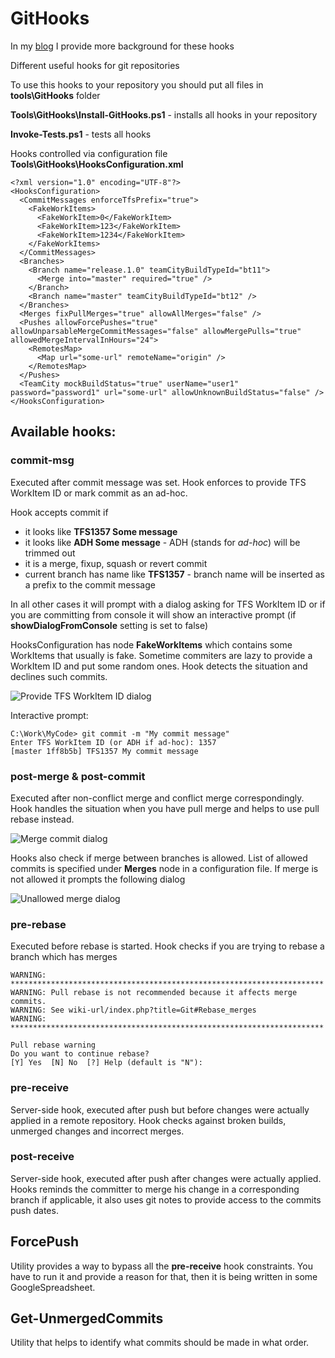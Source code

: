 # GitHooks #

In my [blog](http://mnaoumov.wordpress.com/2012/10/10/useful-git-hooks/) I provide more background for these hooks

Different useful hooks for git repositories

To use this hooks to your repository you should put all files in **tools\GitHooks** folder

**Tools\GitHooks\Install-GitHooks.ps1** - installs all hooks in your repository

**Invoke-Tests.ps1** - tests all hooks

Hooks controlled via configuration file **Tools\GitHooks\HooksConfiguration.xml** 

    <?xml version="1.0" encoding="UTF-8"?>
    <HooksConfiguration>
      <CommitMessages enforceTfsPrefix="true">
        <FakeWorkItems>
          <FakeWorkItem>0</FakeWorkItem>
          <FakeWorkItem>123</FakeWorkItem>
          <FakeWorkItem>1234</FakeWorkItem>
        </FakeWorkItems>
      </CommitMessages>
      <Branches>
        <Branch name="release.1.0" teamCityBuildTypeId="bt11">
          <Merge into="master" required="true" />
        </Branch>
        <Branch name="master" teamCityBuildTypeId="bt12" />
      </Branches>
      <Merges fixPullMerges="true" allowAllMerges="false" />
      <Pushes allowForcePushes="true" allowUnparsableMergeCommitMessages="false" allowMergePulls="true" allowedMergeIntervalInHours="24">
        <RemotesMap>
          <Map url="some-url" remoteName="origin" />
        </RemotesMap>
      </Pushes>
      <TeamCity mockBuildStatus="true" userName="user1" password="password1" url="some-url" allowUnknownBuildStatus="false" />
    </HooksConfiguration>


## Available hooks: ##

### commit-msg ###

Executed after commit message was set. Hook enforces to provide TFS WorkItem ID or mark commit as an ad-hoc.

Hook accepts commit if

- it looks like **TFS1357 Some message**
- it looks like **ADH Some message** - ADH (stands for *ad-hoc*) will be trimmed out
- it is a merge, fixup, squash or revert commit
- current branch has name like **TFS1357** - branch name will be inserted as a prefix to the commit message

In all other cases it will prompt with a dialog asking for TFS WorkItem ID or if you are committing from console it will show an interactive prompt (if **showDialogFromConsole** setting is set to false)

HooksConfiguration has node **FakeWorkItems** which contains some WorkItems that usually is fake. Sometime commiters are lazy to provide a WorkItem ID and put some random ones. Hook detects the situation and declines such commits.

![Provide TFS WorkItem ID dialog](https://bitbucket.org/mnaoumov/githooks/raw/master/Help/images/provide-tfs-work-item-id-dialog.png)

Interactive prompt:

    C:\Work\MyCode> git commit -m "My commit message"
    Enter TFS WorkItem ID (or ADH if ad-hoc): 1357
    [master 1ff8b5b] TFS1357 My commit message

### post-merge & post-commit ###

Executed after non-conflict merge and conflict merge correspondingly. Hook handles the situation when you have pull merge and helps to use pull rebase instead.

![Merge commit dialog](https://bitbucket.org/mnaoumov/githooks/raw/master/Help/images/merge-commit-dialog.png)

Hooks also check if merge between branches is allowed. List of allowed commits is specified under **Merges** node in a configuration file.
If merge is not allowed it prompts the following dialog

![Unallowed merge dialog](https://bitbucket.org/mnaoumov/githooks/raw/master/Help/images/unallowed-merge-dialog.png)

### pre-rebase ###

Executed before rebase is started. Hook checks if you are trying to rebase a branch which has merges

    WARNING: **********************************************************************
    WARNING: Pull rebase is not recommended because it affects merge commits.
    WARNING: See wiki-url/index.php?title=Git#Rebase_merges
    WARNING: **********************************************************************
    
    Pull rebase warning
    Do you want to continue rebase?
    [Y] Yes  [N] No  [?] Help (default is "N"):

### pre-receive ###

Server-side hook, executed after push but before changes were actually applied in a remote repository. Hook checks against broken builds, unmerged changes and incorrect merges.

### post-receive ###
Server-side hook, executed after push after changes were actually applied. Hooks reminds the committer to merge his change in a corresponding branch if applicable, it also uses git notes to provide access to the commits push dates.


## ForcePush ##

Utility provides a way to bypass all the **pre-receive** hook constraints. You have to run it and provide a reason for that, then it is being written in some GoogleSpreadsheet.

## Get-UnmergedCommits ##

Utility that helps to identify what commits should be made in what order.
